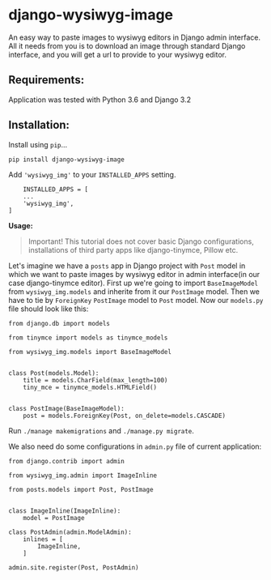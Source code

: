 # django-wysiwyg-image #

An easy way to paste images to wysiwyg editors in Django admin interface. All it needs from you is to download an image through standard Django interface, and you will get a url to provide to your wysiwyg editor.

Requirements:
-------------
Application was tested with Python 3.6 and Django 3.2

Installation:
-------------

Install using ``pip``...

    pip install django-wysiwyg-image

Add ``'wysiwyg_img'`` to your ``INSTALLED_APPS`` setting.

        INSTALLED_APPS = [
        ...
        'wysiwyg_img',
    ]


**Usage:**

>Important! This tutorial does not cover basic Django configurations, installations of third party apps like django-tinymce, Pillow etc.

Let's imagine we have a ``posts`` app in Django project with ``Post`` model in which we want to paste images by wysiwyg editor in admin interface(in our case django-tinymce editor). First up we're going to import ``BaseImageModel`` from ``wysiwyg_img.models`` and inherite from it our ``PostImage`` model. Then we have to tie by ``ForeignKey`` ``PostImage`` model to ``Post`` model. Now our ``models.py`` file should look like this:

```
from django.db import models

from tinymce import models as tinymce_models

from wysiwyg_img.models import BaseImageModel


class Post(models.Model):
    title = models.CharField(max_length=100)
    tiny_mce = tinymce_models.HTMLField()


class PostImage(BaseImageModel):
    post = models.ForeignKey(Post, on_delete=models.CASCADE)
```
Run ``./manage makemigrations`` and ``./manage.py migrate``.

We also need do some configurations in ``admin.py`` file of current application:

```
from django.contrib import admin

from wysiwyg_img.admin import ImageInline

from posts.models import Post, PostImage


class ImageInline(ImageInline):
    model = PostImage

class PostAdmin(admin.ModelAdmin):
    inlines = [
        ImageInline,
    ]

admin.site.register(Post, PostAdmin)

```